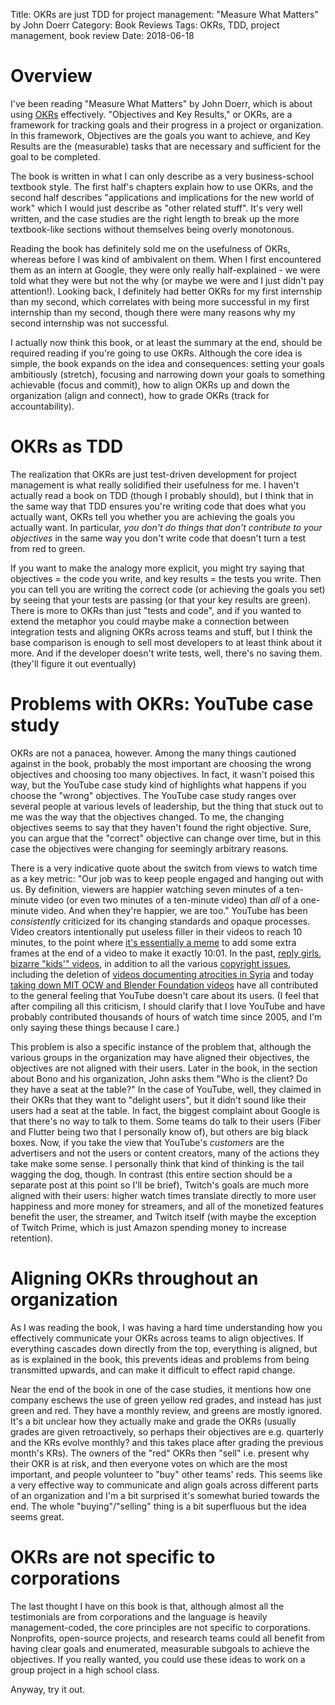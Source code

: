 Title: OKRs are just TDD for project management: "Measure What Matters" by John Doerr
Category: Book Reviews
Tags: OKRs, TDD, project management, book review
Date: 2018-06-18

# Overview

I've been reading "Measure What Matters" by John Doerr, which is about using [OKRs](https://en.wikipedia.org/wiki/OKR) effectively. "Objectives and Key Results," or OKRs, are a framework for tracking goals and their progress in a project or organization. In this framework, Objectives are the goals you want to achieve, and Key Results are the (measurable) tasks that are necessary and sufficient for the goal to be completed.

The book is written in what I can only describe as a very business-school textbook style. The first half's chapters explain how to use OKRs, and the second half describes "applications and implications for the new world of work" which I would just describe as "other related stuff". It's very well written, and the case studies are the right length to break up the more textbook-like sections without themselves being overly monotonous.

Reading the book has definitely sold me on the usefulness of OKRs, whereas before I was kind of ambivalent on them. When I first encountered them as an intern at Google, they were only really half-explained - we were told what they were but not the why (or maybe we were and I just didn't pay attention!). Looking back, I definitely had better OKRs for my first internship than my second, which correlates with being more successful in my first internship than my second, though there were many reasons why my second internship was not successful.

I actually now think this book, or at least the summary at the end, should be required reading if you're going to use OKRs. Although the core idea is simple, the book expands on the idea and consequences: setting your goals ambitiously (stretch), focusing and narrowing down your goals to something achievable (focus and commit), how to align OKRs up and down the organization (align and connect), how to grade OKRs (track for accountability). 

# OKRs as TDD

The realization that OKRs are just test-driven development for project management is what really solidified their usefulness for me. I haven't actually read a book on TDD (though I probably should), but I think that in the same way that TDD ensures you're writing code that does what you actually want, OKRs tell you whether you are achieving the goals you actually want. In particular, *you don't do things that don't contribute to your objectives* in the same way you don't write code that doesn't turn a test from red to green.

If you want to make the analogy more explicit, you might try saying that objectives = the code you write, and key results = the tests you write. Then you can tell you are writing the correct code (or achieving the goals you set) by seeing that your tests are passing (or that your key results are green). There is more to OKRs than just "tests and code", and if you wanted to extend the metaphor you could maybe make a connection between integration tests and aligning OKRs across teams and stuff, but I think the base comparison is enough to sell most developers to at least think about it more. And if the developer doesn't write tests, well, there's no saving them. (they'll figure it out eventually)

# Problems with OKRs: YouTube case study

OKRs are not a panacea, however. Among the many things cautioned against in the book, probably the most important are choosing the wrong objectives and choosing too many objectives. In fact, it wasn't poised this way, but the YouTube case study kind of highlights what happens if you choose the "wrong" objectives. The YouTube case study ranges over several people at various levels of leadership, but the thing that stuck out to me was the way that the objectives changed. To me, the changing objectives seems to say that they haven't found the right objective. Sure, you can argue that the "correct" objective can change over time, but in this case the objectives were changing for seemingly arbitrary reasons.

There is a very indicative quote about the switch from views to watch time as a key metric: "Our job was to keep people engaged and hanging out with us. By definition, viewers are happier watching seven minutes of a ten-minute video (or even two minutes of a ten-minute video) than *all* of a one-minute video. And when they're happier, we are too." YouTube has been *consistently* criticized for its changing standards and opaque processes. Video creators intentionally put useless filler in their videos to reach 10 minutes, to the point where [it's essentially a meme](https://www.urbandictionary.com/define.php?term=10%20minute%20ad%20revenue) to add some extra frames at the end of a video to make it exactly 10:01. In the past, [reply girls](https://en.wikipedia.org/wiki/Reply_girl), [bizarre "kids'" videos](https://en.wikipedia.org/wiki/Elsagate), in addition to all the various [copyright issues](https://en.wikipedia.org/wiki/YouTube_copyright_issues), including the deletion of [videos documenting atrocities in Syria](https://www.nytimes.com/2017/08/22/world/middleeast/syria-youtube-videos-isis.html) and today [taking down MIT OCW and Blender Foundation videos](https://www.dailydot.com/debug/youtube-mit-opencourseware-blender-foundation-blocked/) have all contributed to the general feeling that YouTube doesn't care about its users. (I feel that after compiling all this criticism, I should clarify that I love YouTube and have probably contributed thousands of hours of watch time since 2005, and I'm only saying these things because I care.)

This problem is also a specific instance of the problem that, although the various groups in the organization may have aligned their objectives, the objectives are not aligned with their users. Later in the book, in the section about Bono and his organization, John asks them "Who is the client? Do they have a seat at the table?" In the case of YouTube, well, they claimed in their OKRs that they want to "delight users", but it didn't sound like their users had a seat at the table. In fact, the biggest complaint about Google is that there's no way to talk to them. Some teams do talk to their users (Fiber and Flutter being two that I personally know of), but others are big black boxes. Now, if you take the view that YouTube's *customers* are the advertisers and not the users or content creators, many of the actions they take make some sense. I personally think that kind of thinking is the tail wagging the dog, though. In contrast (this entire section should be a separate post at this point so I'll be brief), Twitch's goals are much more aligned with their users: higher watch times translate directly to more user happiness and more money for streamers, and all of the monetized features benefit the user, the streamer, and Twitch itself (with maybe the exception of Twitch Prime, which is just Amazon spending money to increase retention).

# Aligning OKRs throughout an organization

As I was reading the book, I was having a hard time understanding how you effectively communicate your OKRs across teams to align objectives. If everything cascades down directly from the top, everything is aligned, but as is explained in the book, this prevents ideas and problems from being transmitted upwards, and can make it difficult to effect rapid change.

Near the end of the book in one of the case studies, it mentions how one company eschews the use of green yellow red grades, and instead has just green and red. They have a monthly review, and greens are mostly ignored. It's a bit unclear how they actually make and grade the OKRs (usually grades are given retroactively, so perhaps their objectives are e.g. quarterly and the KRs evolve monthly? and this takes place after grading the previous month's KRs). The owners of the "red" OKRs then "sell" i.e. present why their OKR is at risk, and then everyone votes on which are the most important, and people volunteer to "buy" other teams' reds. This seems like a very effective way to communicate and align goals across different parts of an organization and I'm a bit surprised it's somewhat buried towards the end. The whole "buying"/"selling" thing is a bit superfluous but the idea seems great.

# OKRs are not specific to corporations

The last thought I have on this book is that, although almost all the testimonials are from corporations and the language is heavily management-coded, the core principles are not specific to corporations. Nonprofits, open-source projects, and research teams could all benefit from having clear goals and enumerated, measurable subgoals to achieve the objectives. If you really wanted, you could use these ideas to work on a group project in a high school class.

Anyway, try it out.
